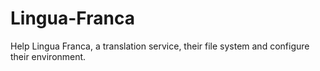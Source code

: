 # Lingua-Franca
Help Lingua Franca, a translation service, their file system and configure their environment.
